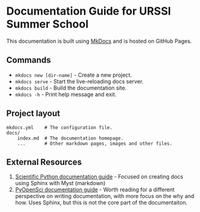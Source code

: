 # Documentation Guide for URSSI Summer School

This documentation is built using [MkDocs](https://www.mkdocs.org/) and is hosted on GitHub Pages.

## Commands

* `mkdocs new [dir-name]` - Create a new project.
* `mkdocs serve` - Start the live-reloading docs server.
* `mkdocs build` - Build the documentation site.
* `mkdocs -h` - Print help message and exit.

## Project layout

    mkdocs.yml    # The configuration file.
    docs/
        index.md  # The documentation homepage.
        ...       # Other markdown pages, images and other files.

## External Resources

1. [Scientific Python documentation guide](https://learn.scientific-python.org/development/guides/docs/) - Focused on creating docs using Sphinx with Myst (markdown)
2. [PyOpenSci documentation guide](https://www.pyopensci.org/python-package-guide/documentation/index.html) - Worth reading for a different perspective on writing documentation, with more focus on the why and how. Uses Sphinx, but this is not the core part of the documentaiton.
